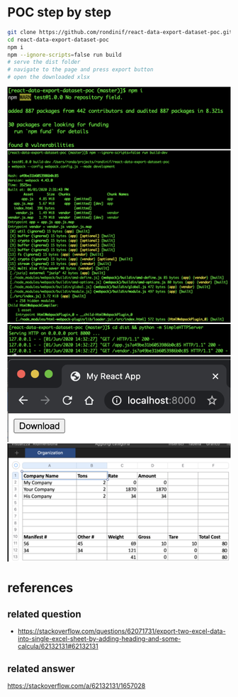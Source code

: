 #  POC step by step
``` zsh 
git clone https://github.com/rondinif/react-data-export-dataset-poc.git
cd react-data-export-dataset-poc
npm i
npm --ignore-scripts=false run build
# serve the dist folder
# navigate to the page and press export button
# open the downloaded xlsx
```
![](./assets/install-deps.png)
![](./assets/build.png)
![](./assets/serve.png)
![](./assets/browse.png)
![](./assets/download-xlsx.png)

# references
## related question 
- https://stackoverflow.com/questions/62071731/export-two-excel-data-into-single-excel-sheet-by-adding-heading-and-some-calcula/62132131#62132131

## related answer 
https://stackoverflow.com/a/62132131/1657028

<!-- 
## references used for the poc 
https://medium.com/@paul.allies/react-create-app-without-react-create-app-7c8341282645
### .gitignore
https://raw.githubusercontent.com/facebook/react/master/.gitignore
### basic reactdom example 
https://stackoverflow.com/questions/40407632/how-to-render-a-react-component-using-reactdom-render
https://stackoverflow.com/a/40408239/1657028
https://stackoverflow.com/a/43028918/1657028
-->
